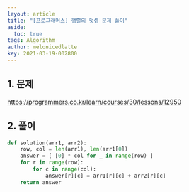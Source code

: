 ```yaml
---
layout: article
title: "[프로그래머스] 행렬의 덧셈 문제 풀이"
aside:
  toc: true
tags: Algorithm 
author: melonicedlatte
key: 2021-03-19-002800
---  
```


## 1. 문제

https://programmers.co.kr/learn/courses/30/lessons/12950

## 2. 풀이

~~~python
def solution(arr1, arr2):
    row, col = len(arr1), len(arr1[0])
    answer = [ [0] * col for _ in range(row) ]
    for r in range(row):
        for c in range(col):
            answer[r][c] = arr1[r][c] + arr2[r][c]
    return answer
~~~
